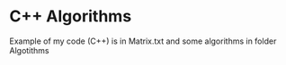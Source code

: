 # C++ Algorithms
Example of my code (C++) is in Matrix.txt and some algorithms in folder Algotithms
